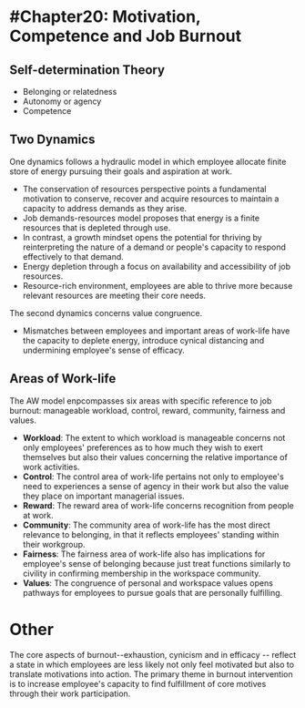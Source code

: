 # #Chapter20: Motivation, Competence and Job Burnout

## Self-determination Theory
* Belonging or relatedness
* Autonomy or agency
* Competence

## Two Dynamics
One dynamics follows a hydraulic model in which employee allocate finite store of energy pursuing their goals and aspiration at work.
*  The conservation of resources perspective points a fundamental motivation to conserve, recover and acquire resources to maintain a capacity to address demands as they arise.
* Job demands-resources model proposes that energy is a finite resources that is depleted through use.
* In contrast, a growth mindset opens the potential for thriving by reinterpreting the nature of a demand or people's capacity to respond effectively to that demand.
* Energy depletion through a focus on availability and accessibility of job resources.
* Resource-rich environment, employees are able to thrive more because relevant resources are meeting their core needs.


The second dynamics concerns value congruence. 
* Mismatches between employees and important areas of work-life have the capacity to deplete energy, introduce cynical distancing and undermining employee's sense of efficacy.

## Areas of Work-life
The AW model enpcompasses six areas with specific reference to job burnout: manageable workload, control, reward, community, fairness and values.

* **Workload**: The extent to which workload is manageable concerns not only employees' preferences as to how much they wish to exert themselves but also their values concerning the relative importance of work activities.
* **Control**: The control area of work-life pertains not only to employee's need to experiences a sense of agency in their work but also the value they place on important managerial issues.
* **Reward**: The reward area of work-life concerns recognition from people at work.
* **Community**: The community area of work-life has the most direct relevance to belonging, in that it reflects employees' standing within their workgroup.
* **Fairness**: The fairness area of work-life also has implications for employee's sense of belonging because just treat functions similarly to civility in confirming membership in the workspace community.
* **Values**: The congruence of personal and workspace values opens pathways for employees to pursue goals that are personally fulfilling.

# Other
The core aspects of burnout--exhaustion, cynicism and in efficacy -- reflect a state in which employees are less likely  not only feel motivated but also to translate motivations into action. The primary theme in burnout intervention is to increase employee's capacity to find fulfillment of core motives through their work participation.

